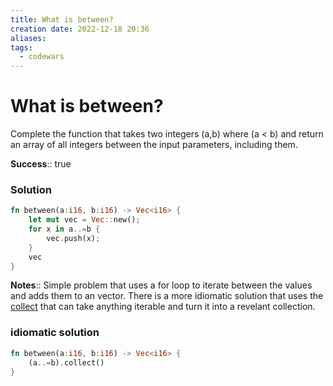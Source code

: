 ```yaml
---
title: What is between?
creation date: 2022-12-18 20:36
aliases: 
tags:
  - codewars
---
```

# What is between?
Complete the function that takes two integers (a,b) where  (a < b) and return an array of all integers between the input parameters, including them.

**Success**:: true

### Solution
```Rust
fn between(a:i16, b:i16) -> Vec<i16> {
	let mut vec = Vec::new();
	for x in a..=b {
		vec.push(x);
	}
	vec
}
```

**Notes**:: Simple problem that uses a for loop to iterate between the values and adds them to an vector. There is a more idiomatic solution that uses the [collect](https://doc.rust-lang.org/stable/std/iter/trait.Iterator.html#method.collect) that can take anything iterable and turn it into a revelant collection.

### idiomatic solution
```Rust
fn between(a:i16, b:i16) -> Vec<i16> {
	(a..=b).collect()
}
```